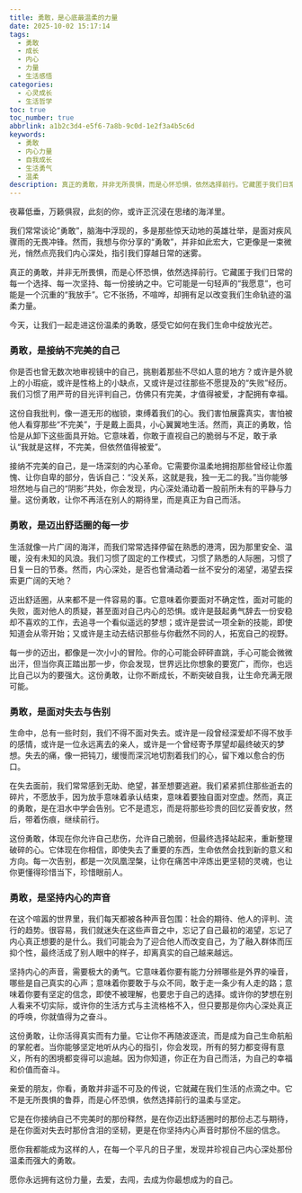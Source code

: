 ```yaml
---
title: 勇敢，是心底最温柔的力量
date: 2025-10-02 15:17:14
tags:
  - 勇敢
  - 成长
  - 内心
  - 力量
  - 生活感悟
categories:
  - 心灵成长
  - 生活哲学
toc: true
toc_number: true
abbrlink: a1b2c3d4-e5f6-7a8b-9c0d-1e2f3a4b5c6d
keywords:
  - 勇敢
  - 内心力量
  - 自我成长
  - 生活勇气
  - 温柔
description: 真正的勇敢，并非无所畏惧，而是心怀恐惧，依然选择前行。它藏匿于我们日常的每一个选择、每一次坚持、每一份接纳之中。这篇文章将带你一同探索，那些不为人知的、温柔而坚韧的勇敢，如何在我们生命中绽放光芒，成为我们前行的动力。
---
```


夜幕低垂，万籁俱寂，此刻的你，或许正沉浸在思绪的海洋里。

我们常常谈论“勇敢”，脑海中浮现的，多是那些惊天动地的英雄壮举，是面对疾风骤雨的无畏冲锋。然而，我想与你分享的“勇敢”，并非如此宏大，它更像是一束微光，悄然点亮我们内心深处，指引我们穿越日常的迷雾。

真正的勇敢，并非无所畏惧，而是心怀恐惧，依然选择前行。它藏匿于我们日常的每一个选择、每一次坚持、每一份接纳之中。它可能是一句轻声的“我愿意”，也可能是一个沉重的“我放手”。它不张扬，不喧哗，却拥有足以改变我们生命轨迹的温柔力量。

今天，让我们一起走进这份温柔的勇敢，感受它如何在我们生命中绽放光芒。

### 勇敢，是接纳不完美的自己

你是否也曾无数次地审视镜中的自己，挑剔着那些不尽如人意的地方？或许是外貌上的小瑕疵，或许是性格上的小缺点，又或许是过往那些不愿提及的“失败”经历。我们习惯了用严苛的目光评判自己，仿佛只有完美，才值得被爱，才配拥有幸福。

这份自我批判，像一道无形的枷锁，束缚着我们的心。我们害怕展露真实，害怕被他人看穿那些“不完美”，于是戴上面具，小心翼翼地生活。然而，真正的勇敢，恰恰是从卸下这些面具开始。它意味着，你敢于直视自己的脆弱与不足，敢于承认“我就是这样，不完美，但依然值得被爱”。

接纳不完美的自己，是一场深刻的内心革命。它需要你温柔地拥抱那些曾经让你羞愧、让你自卑的部分，告诉自己：“没关系，这就是我，独一无二的我。”当你能够坦然地与自己的“阴影”共处，你会发现，内心深处涌动着一股前所未有的平静与力量。这份勇敢，让你不再活在别人的期待里，而是真正为自己而活。

### 勇敢，是迈出舒适圈的每一步

生活就像一片广阔的海洋，而我们常常选择停留在熟悉的港湾，因为那里安全、温暖，没有未知的风浪。我们习惯了固定的工作模式，习惯了熟悉的人际圈，习惯了日复一日的节奏。然而，内心深处，是否也曾涌动着一丝不安分的渴望，渴望去探索更广阔的天地？

迈出舒适圈，从来都不是一件容易的事。它意味着你要面对不确定性，面对可能的失败，面对他人的质疑，甚至面对自己内心的恐惧。或许是鼓起勇气辞去一份安稳却不喜欢的工作，去追寻一个看似遥远的梦想；或许是尝试一项全新的技能，即使知道会从零开始；又或许是主动去结识那些与你截然不同的人，拓宽自己的视野。

每一步的迈出，都像是一次小小的冒险。你的心可能会砰砰直跳，手心可能会微微出汗，但当你真正踏出那一步，你会发现，世界远比你想象的要宽广，而你，也远比自己以为的要强大。这份勇敢，让你不断成长，不断突破自我，让生命充满无限可能。

### 勇敢，是面对失去与告别

生命中，总有一些时刻，我们不得不面对失去。或许是一段曾经深爱却不得不放手的感情，或许是一位永远离去的亲人，或许是一个曾经寄予厚望却最终破灭的梦想。失去的痛，像一把钝刀，缓慢而深沉地切割着我们的心，留下难以愈合的伤口。

在失去面前，我们常常感到无助、绝望，甚至想要逃避。我们紧紧抓住那些逝去的碎片，不愿放手，因为放手意味着承认结束，意味着要独自面对空虚。然而，真正的勇敢，是在泪水中学会告别。它不是遗忘，而是将那些珍贵的回忆妥善安放，然后，带着伤痕，继续前行。

这份勇敢，体现在你允许自己悲伤，允许自己脆弱，但最终选择站起来，重新整理破碎的心。它体现在你相信，即使失去了重要的东西，生命依然会找到新的意义和方向。每一次告别，都是一次凤凰涅槃，让你在痛苦中淬炼出更坚韧的灵魂，也让你更懂得珍惜当下，珍惜眼前人。

### 勇敢，是坚持内心的声音

在这个喧嚣的世界里，我们每天都被各种声音包围：社会的期待、他人的评判、流行的趋势。很容易，我们就迷失在这些声音之中，忘记了自己最初的渴望，忘记了内心真正想要的是什么。我们可能会为了迎合他人而改变自己，为了融入群体而压抑个性，最终活成了别人眼中的样子，却离真实的自己越来越远。

坚持内心的声音，需要极大的勇气。它意味着你要有能力分辨哪些是外界的噪音，哪些是自己真实的心声；意味着你要敢于与众不同，敢于走一条少有人走的路；意味着你要有坚定的信念，即使不被理解，也要忠于自己的选择。或许你的梦想在别人看来不切实际，或许你的生活方式与主流格格不入，但只要那是你内心深处真正的呼唤，你就值得为之奋斗。

这份勇敢，让你活得真实而有力量。它让你不再随波逐流，而是成为自己生命航船的掌舵者。当你能够坚定地听从内心的指引，你会发现，所有的努力都变得有意义，所有的困境都变得可以逾越。因为你知道，你正在为自己而活，为自己的幸福和价值而奋斗。

亲爱的朋友，你看，勇敢并非遥不可及的传说，它就藏在我们生活的点滴之中。它不是无所畏惧的鲁莽，而是心怀恐惧，依然选择前行的温柔与坚定。

它是在你接纳自己不完美时的那份释然，是在你迈出舒适圈时的那份忐忑与期待，是在你面对失去时那份含泪的坚韧，更是在你坚持内心声音时那份不屈的信念。

愿你我都能成为这样的人，在每一个平凡的日子里，发现并珍视自己内心深处那份温柔而强大的勇敢。

愿你永远拥有这份力量，去爱，去闯，去成为你最想成为的自己。